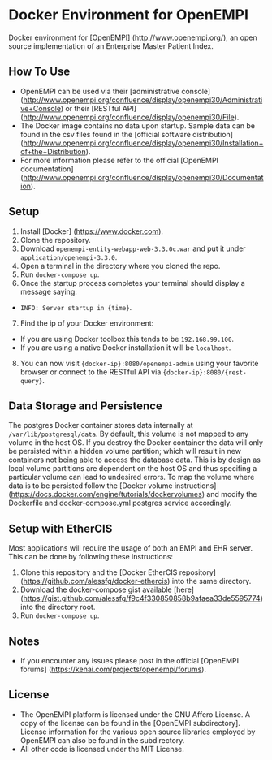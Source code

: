# Docker Environment for OpenEMPI

Docker environment for [OpenEMPI] (http://www.openempi.org/), an open source implementation of an Enterprise Master Patient Index.

## How To Use

* OpenEMPI can be used via their [administrative console] (http://www.openempi.org/confluence/display/openempi30/Administrative+Console) or their [RESTful API] (http://www.openempi.org/confluence/display/openempi30/File).
* The Docker image contains no data upon startup. Sample data can be found in the csv files found in the [official software distribution] (http://www.openempi.org/confluence/display/openempi30/Installation+of+the+Distribution).
* For more information please refer to the official [OpenEMPI documentation] (http://www.openempi.org/confluence/display/openempi30/Documentation).

## Setup

1. Install [Docker] (https://www.docker.com).
2. Clone the repository.
3. Download `openempi-entity-webapp-web-3.3.0c.war` and put it under `application/openempi-3.3.0`.
4. Open a terminal in the directory where you cloned the repo.
5. Run `docker-compose up`.
6. Once the startup process completes your terminal should display a message saying:
  * `INFO: Server startup in {time}`.
7. Find the ip of your Docker environment:
  * If you are using Docker toolbox this tends to be `192.168.99.100`.
  * If you are using a native Docker installation it will be `localhost`.
8. You can now visit `{docker-ip}:8080/openempi-admin` using your favorite browser or connect to the RESTful API via `{docker-ip}:8080/{rest-query}`.

## Data Storage and Persistence

The postgres Docker container stores data internally at `/var/lib/postgresql/data`. By default, this volume is not mapped to any volume in the host OS. If you destroy the Docker container the data will only be persisted within a hidden volume partition; which will result in new containers not being able to access the database data. This is by design as local volume partitions are dependent on the host OS and thus specifing a particular volume can lead to undesired errors. To map the volume where data is to be persisted follow the [Docker volume instructions] (https://docs.docker.com/engine/tutorials/dockervolumes) and modify the Dockerfile and docker-compose.yml postgres service accordingly.

## Setup with EtherCIS

Most applications will require the usage of both an EMPI and EHR server. This can be done by following these instructions:

1. Clone this repository and the [Docker EtherCIS repository] (https://github.com/alessfg/docker-ethercis) into the same directory.
2. Download the docker-compose gist available [here] (https://gist.github.com/alessfg/f9c4f330850858b9afaea33de5595774) into the directory root.
3. Run `docker-compose up`.

## Notes

* If you encounter any issues please post in the official [OpenEMPI forums] (https://kenai.com/projects/openempi/forums).

## License

* The OpenEMPI platform is licensed under the GNU Affero License. A copy of the license can be found in the [OpenEMPI subdirectory]. License information for the various open source libraries employed by OpenEMPI can also be found in the subdirectory.
* All other code is licensed under the MIT License.
